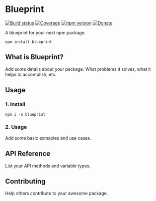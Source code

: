 # Blueprint

[![Build status](https://img.shields.io/travis/rdimascio/blueprint/master?style=flat-square)](https://travis-ci.org/rdimascio/blueprint)
[![Coverage](https://img.shields.io/coveralls/github/rdimascio/blueprint/master?style=flat-square)](https://coveralls.io/github/rdimascio/blueprint?branch=master)
[![npm version](https://img.shields.io/npm/v/blueprint?style=flat-square)](https://www.npmjs.com/package/blueprint)
[![Donate](https://img.shields.io/badge/donate-paypal-blue?style=flat-square)](https://www.paypal.me/rdimascio/5)

A blueprint for your next npm package.

```ssh
npm install blueprint
```

## What is Blueprint?

Add some details about your package. What problems it solves, what it helps to accomplish, etc.

## Usage

### 1. Install

```ssh
npm i -S blueprint
```

### 2. Usage

Add some basic exmaples and use cases.

## API Reference

List your API methods and variable types.

## Contributing

Help others contribute to your awesome package.
